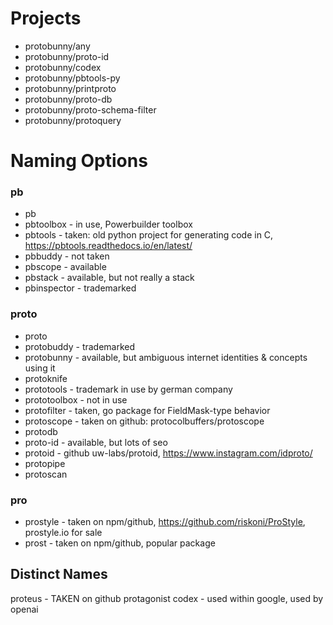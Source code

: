 # Projects

- protobunny/any
- protobunny/proto-id
- protobunny/codex
- protobunny/pbtools-py
- protobunny/printproto
- protobunny/proto-db
- protobunny/proto-schema-filter
- protobunny/protoquery

# Naming Options


### pb
- pb
- pbtoolbox - in use, Powerbuilder toolbox
- pbtools - taken: old python project for generating code in C, https://pbtools.readthedocs.io/en/latest/
- pbbuddy - not taken
- pbscope - available
- pbstack - available, but not really a stack
- pbinspector - trademarked

### proto
- proto
- protobuddy - trademarked
- protobunny - available, but ambiguous internet identities & concepts using it
- protoknife
- prototools - trademark in use by german company
- prototoolbox - not in use
- protofilter - taken, go package for FieldMask-type behavior
- protoscope - taken on github: protocolbuffers/protoscope
- protodb
- proto-id - available, but lots of seo
- protoid - github uw-labs/protoid, https://www.instagram.com/idproto/
- protopipe
- protoscan


### pro
- prostyle - taken on npm/github, https://github.com/riskoni/ProStyle, prostyle.io for sale
- prost - taken on npm/github, popular package


## Distinct Names
proteus - TAKEN on github
protagonist
codex - used within google, used by openai
